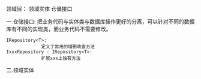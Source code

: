 领域层：
	领域实体
	仓储接口


一.仓储接口:
	把业务代码与实体类与数据库操作更好的分离，可以针对不同的数据库有不同的实现类，而业务代码不需要修改。

	IRepository<T>:
				 定义了常用的增删改查方法
    IxxxRepository : IRepository<T>:
			     扩展xxx上独有方法


二.领域实体

